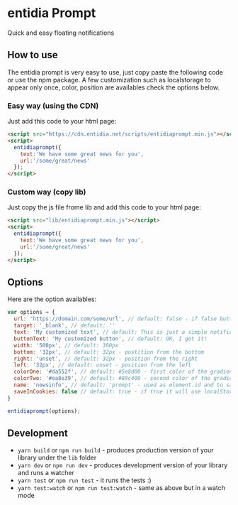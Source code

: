 # entidia Prompt

Quick and easy floating notifications

## How to use
The entidia prompt is very easy to use, just copy paste the following code or use the npm package.
A few customization such as localstorage to appear only once, color, position are availables check the options below.

### Easy way (using the CDN)
Just add this code to your html page:
```html
<script src="https://cdn.entidia.net/scripts/entidiaprompt.min.js"></script>
<script>
  entidiaprompt({
    text:'We have some great news for you', 
    url:'/some/great/news'
  });
</script>
```

### Custom way (copy lib)
Just copy the js file frome lib and add this code to your html page:
```html
<script src="lib/entidiaprompt.min.js"></script>
<script>
  entidiaprompt({
    text:'We have some great news for you', 
    url:'/some/great/news'
  });
</script>
```

## Options
Here are the option availables:
```javascript
var options = {
  url: 'https://domain.com/some/url', // default: false - if false button click will close prompt.
  target: '_blank', // default: ''
  text: 'My customized text', // default: This is just a simple notification.
  buttonText: 'My customized button', // default: OK, I got it!
  width: '500px', // default: 300px
  bottom: '32px', // default: 32px - postition from the bottom
  right: 'unset', // default: 32px - position from the right
  left: '32px', // default: unset - position from the left
  colorOne: '#da552f', // default: #5e8d00 - first color of the gradient
  colorTwo: '#ea8e39', // default: #89c400 - second color of the gradient
  name: 'newsinfo', // default: 'prompt' - used as element.id and to saveCookies
  saveInCookies: false // default: true - if true it will use localStorage to appear only once
}

entidiaprompt(options);
```

## Development

* `yarn build` or `npm run build` - produces production version of your library under the `lib` folder
* `yarn dev` or `npm run dev` - produces development version of your library and runs a watcher
* `yarn test` or `npm run test` - it runs the tests :)
* `yarn test:watch` or `npm run test:watch` - same as above but in a watch mode

